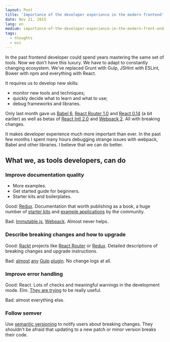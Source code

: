 ```yaml
---
layout: Post
title: 'Importance of the developer experience in the modern frontend'
date: Nov 21, 2015
lang: en
medium: importance-of-the-developer-experience-in-the-modern-front-end-bff4155d4cb8
tags:
  - thoughts
  - oss
---
```


In the past frontend developer could spend years mastering the same set of tools. Now we don’t have this luxury. We have to adapt to constantly changing ecosystem. We’ve replaced Grunt with Gulp, JSHint with ESLint, Bower with npm and everything with React.

It requires us to develop new skills:

* monitor new tools and techniques;
* quickly decide what to learn and what to use;
* debug frameworks and libraries.

Only last month gave us [Babel 6](http://babeljs.io/blog/2015/10/29/6.0.0), [React Router 1.0](https://github.com/ReactTraining/react-router/releases/tag/v1.0.0) and [React 0.14](https://facebook.github.io/react/blog/2015/10/07/react-v0.14.html) (a bit earlier) as well as betas of [React Intl 2.0](https://github.com/yahoo/react-intl/releases/tag/v2.0.0-beta-1) and [Webpack 2](https://github.com/webpack/webpack/pull/861). All with breaking changes.

It makes developer experience much more important than ever. In the past few months I spent many hours debugging strange issues with webpack, Babel and other libraries. I believe that we can do better.

## What we, as tools developers, can do

### Improve documentation quality

* More examples.
* Get started guide for beginners.
* Starter kits and boilerplates.

Good: [Redux](http://redux.js.org/). Documentation that worth publishing as a book, a huge number of [starter kits](https://github.com/xgrommx/awesome-redux#boilerplate) and [example applications](https://github.com/xgrommx/awesome-redux#react---a-javascript-library-for-building-user-interfaces) by the community.

Bad: [Immutable.js](https://facebook.github.io/immutable-js/docs/), [Webpack](http://webpack.github.io/docs/). Almost never helps.

### Describe breaking changes and how to upgrade

Good: [Rackt](https://github.com/rackt) projects like [React Router](https://github.com/ReactTraining/react-router/releases/tag/v1.0.0) or [Redux](https://github.com/reactjs/redux/releases/tag/v2.0.0). Detailed descriptions of breaking changes and upgrade instructions.

Bad: [almost](https://github.com/sindresorhus/gulp-imagemin) [any](https://github.com/floatdrop/gulp-plumber) [Gulp](https://github.com/contra/gulp-concat) [plugin](https://github.com/robrich/gulp-if). No change logs at all.

### Improve error handling

Good: React. Lots of checks and meaningful warnings in the development mode. Elm. [They are trying](http://elm-lang.org/blog/compilers-as-assistants) to be really useful.

Bad: almost everything else.

### Follow semver

Use [semantic versioning](http://semver.org/) to notify users about breaking changes. They shouldn’t be afraid that updating to a new patch or minor version breaks their code.
